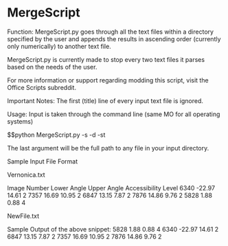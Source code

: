 MergeScript
===========

Function: MergeScript.py goes through all the text files within a directory specified by the user and appends the results in ascending order (currently only numerically) to another text file.

MergeScript.py is currently made to stop every two text files it parses based on the needs of the user.

For more information or support regarding modding this script, visit the Office Scripts subreddit.

Important Notes: The first (title) line of every input text file is ignored.

Usage: Input is taken through the command line (same MO for all operating systems)

$$python MergeScript.py -s -d -st

The last argument will be the full path to any file in your input directory.

Sample Input File Format

Vernonica.txt

Image Number   Lower Angle   Upper Angle    Accessibility Level 
6340             -22.97          14.61               2
7357              16.69          10.95               2
6847              13.15           7.87               2
7876              14.86           9.76               2
5828               1.88           0.88               4


NewFile.txt

Sample Output of the above snippet:
5828               1.88           0.88               4 
6340             -22.97          14.61               2
6847              13.15           7.87               2
7357              16.69          10.95               2
7876              14.86           9.76               2
